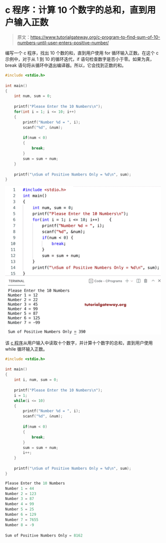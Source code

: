 # c 程序：计算 10 个数字的总和，直到用户输入正数

> 原文：<https://www.tutorialgateway.org/c-program-to-find-sum-of-10-numbers-until-user-enters-positive-number/>

编写一个 c 程序，找出 10 个数的和，直到用户使用 for 循环输入正数。在这个 c 示例中，对于从 1 到 10 的循环迭代，if 语句检查数字是否小于零。如果为真，break 语句将从循环中退出编译器。所以，它会找到正数的和。

```c
#include <stdio.h>

int main()
{   
    int num, sum = 0;

    printf("Please Enter the 10 Numbers\n");
    for(int i = 1; i <= 10; i++)
    {
        printf("Number %d = ", i);
        scanf("%d", &num);

        if(num < 0)
        {
            break;
        }
        sum = sum + num;
    }

    printf("\nSum of Positive Numbers Only = %d\n", sum); 
}
```

![C Program to Find Sum of 10 Numbers until user enters positive number](img/de8db05259aceeef9e6dffb40c9a5747.png)

该 [c 程序](https://www.tutorialgateway.org/c-programming-examples/)从用户输入中读取十个数字，并计算十个数字的总和，直到用户使用 while 循环输入正数。

```c
#include <stdio.h>

int main()
{   
    int i, num, sum = 0;

    printf("Please Enter the 10 Numbers\n");
    i = 1; 
    while(i <= 10)
    {
        printf("Number %d = ", i);
        scanf("%d", &num);

        if(num < 0)
        {
            break;
        }
        sum = sum + num;
        i++;
    }

    printf("\nSum of Positive Numbers Only = %d\n", sum); 
}
```

```c
Please Enter the 10 Numbers
Number 1 = 44
Number 2 = 123
Number 3 = 87
Number 4 = 99
Number 5 = 25
Number 6 = 129
Number 7 = 7655
Number 8 = -9

Sum of Positive Numbers Only = 8162
```
